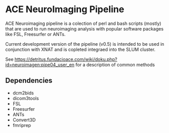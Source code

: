 # ACE NeuroImaging Pipeline 

ACE Neuroimaging pipeline is a colection of perl and bash scripts (mostly) that are used to
run neuroimaging analysis with popular software packages like FSL, Freesurfer or ANTs. 

Current development version of the pipeline (v0.5) is intended to be used in conjunction 
with XNAT and is copleted integraed into the SLUM cluster. 

See https://detritus.fundacioace.com/wiki/doku.php?id=neuroimagen:pipe04_user_en 
for a description of common methods

## Dependencies

  - dcm2bids
  - dicom3tools
  - FSL
  - Freesurfer
  - ANTs
  - Convert3D
  - fmriprep


